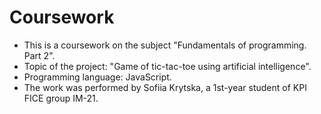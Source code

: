 # Coursework
- This is a coursework on the subject "Fundamentals of programming. Part 2".
- Topic of the project: "Game of tic-tac-toe using artificial intelligence".
- Programming language: JavaScript.
- The work was performed by Sofiia Krytska, a 1st-year student of KPI FICE group IM-21.
